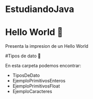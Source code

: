 # EstudiandoJava

# Hello World 📂
Presenta la impresion de un Hello World

#Tipos de dato 📂


En esta carpeta podemos encontrar:
- TiposDeDato
- EjemploPrimitivosEnteros
-  EjemploPrimitivosFloat
-   EjemploCaracteres
